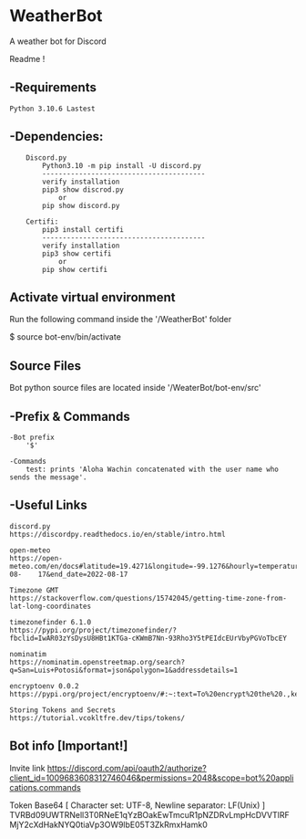 # WeatherBot
A weather bot for Discord

Readme ! 

-Requirements
--------------------------------

	Python 3.10.6 Lastest
	
-Dependencies:
--------------------------------

		Discord.py
			Python3.10 -m pip install -U discord.py
			----------------------------------------
			verify installation 
			pip3 show discrod.py 
				or
			pip show discord.py		

		Certifi:
			pip3 install certifi
			----------------------------------------
			verify installation 
			pip3 show certifi 
				or
			pip show certifi	

Activate virtual environment					
----------------------------------

Run the following command inside the '/WeatherBot' folder

$ source bot-env/bin/activate



Source Files
----------------------------------

Bot python source files are located inside '/WeaterBot/bot-env/src'


-Prefix & Commands
----------------------------------

	-Bot prefix
		'$'
	
	-Commands
		test: prints 'Aloha Wachin concatenated with the user name who sends the message'.

-Useful Links
----------------------------------
	discord.py
	https://discordpy.readthedocs.io/en/stable/intro.html

	open-meteo
	https://open-meteo.com/en/docs#latitude=19.4271&longitude=-99.1276&hourly=temperature_2m,precipitation&timezone=auto&start_date=2022-08-	17&end_date=2022-08-17

	Timezone GMT
	https://stackoverflow.com/questions/15742045/getting-time-zone-from-lat-long-coordinates

	timezonefinder 6.1.0
	https://pypi.org/project/timezonefinder/?fbclid=IwAR03zYsDysU8HBt1KTGa-cKWmB7Nn-93Rho3Y5tPEIdcEUrVbyPGVoTbcEY

	nominatim 
	https://nominatim.openstreetmap.org/search?q=San=Luis+Potosi&format=json&polygon=1&addressdetails=1

	encryptoenv 0.0.2
	https://pypi.org/project/encryptoenv/#:~:text=To%20encrypt%20the%20.,key%20in%20their%20own%20program.

	Storing Tokens and Secrets
	https://tutorial.vcokltfre.dev/tips/tokens/

Bot info [Important!]
----------------------------------
Invite link
https://discord.com/api/oauth2/authorize?client_id=1009683608312746046&permissions=2048&scope=bot%20applications.commands

Token
Base64 [ Character set: UTF-8, Newline separator: LF(Unix) ]
TVRBd09UWTRNell3T0RNeE1qYzBOakEwTmcuR1pNZDRvLmpHcDVVTlRFMjY2cXdHakNYQ0tiaVp3OW9lbE05T3ZkRmxHamk0
